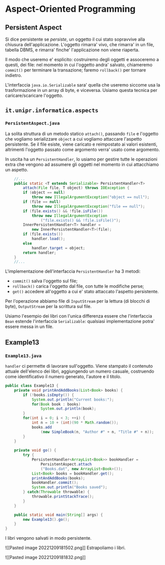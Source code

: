 ```toc
```
# Aspect-Oriented Programming
## Persistent Aspect
Si dice persistente se *persiste*, un oggetto il cui stato sopravvive alla chiusura dell'applicazione. L'oggetto rimarra' vivo, che rimarra' in un file, tabella DBMS, e rimarra' finche' l'applicazione non viene riaperta.

Il modo che useremo e' esplicito: costruiremo degli oggetti e assoceremo a questi, dei file: nel momento in cui l'oggetto andra' salvato, chiameremo `commit()` per terminare la transazione; faremo `rollback()` per tornare indietro.

L'interfaccia `java.io.Serializable` sara' quella che useremo siccome usa la trasformazione in un array di byte, e viceversa.
Usiamo questa tecnica per caricare/scaricare l'oggetto.
## `it.unipr.informatica.aspects`
### `PersistentAspect.java`
La solita struttura di un metodo statico `attach()`, passando `file` e l'oggetto che vogliamo serializzare `object` a cui vogliamo attaccare l'aspetto persistente.
Se il file esiste, viene caricato e reimpostato ai valori esistenti, altrimenti l'oggetto passato come argomento verra' usato come argomento.

In uscita ha un `PersistentHandler`, lo usiamo per gestire tutte le operazioni extra che vengono ad assumere gli oggetti nel momento in cui attacchiamo un aspetto.
```java
	//...
	public static <T extends Serializable> PersistentHandler<T> 
		attach(File file, T object) throws IOException {
		if (object == null)
			throw new IllegalArgumentException("object == null");
		if (file == null)
			throw new IllegalArgumentException("file == null");
		if (file.exists() && !file.isFile())
			throw new IllegalArgumentException
				("file.exists() && !file.isFile()");
		InnerPersistentHandler<T> handler = 
			new InnerPersistentHandler<T>(file);
		if (file.exists())
			handler.load();
		else
			handler.target = object;
		return handler;
	}
	//...
```

L'implementazione dell'interfaccia `PersistentHandler` ha 3 metodi:
- `commit()`
  salva l'oggetto sul file;
- `rollback()`
  carica l'oggetto dal file, con tutte le modifiche perse;
- `get()`
  accedere all'oggetto a cui e' stato attaccato l'aspetto persistente.

Per l'operazione abbiamo file di `InputStream` per la lettura (di blocchi di byte), `OutputStream` per la scrittura sul file.

Usiamo l'esempio dei libri con l'unica differenza essere che l'interfaccia `Bean` estende l'interfaccia `Serializable`: qualsiasi implementazione potra' essere messa in un file.

## Example13
### `Example13.java`
`handler` ci permette di lavorare sull'oggetto.
Viene stampato il contenuto attuale dell'elenco dei libri, aggiungendo un numero casuale, costruendo come identificativo il numero generato, l'autore e il titolo.

```java
public class Example13 {
	private void printAndAddBooks(List<Book> books) {
		if (!books.isEmpty()) {
			System.out.println("Current books:");
			for(Book book : books)
				System.out.println(book);
		}
		for(int i = 0; i < 3; ++i) {
			int n = 10 + (int)(90 * Math.random());
			books.add
				(new SimpleBook(n, "Author #" + n, "Title #" + n));
		}		
	}
	
	private void go() {
		try {
			PersistentHandler<ArrayList<Book>> bookHandler = 
				PersistentAspect.attach
				("Books.dat", new ArrayList<Book>());
			List<Book> books = bookHandler.get();
			printAndAddBooks(books);
			bookHandler.commit();
			System.out.println("Books saved");
		} catch(Throwable throwable) {
			throwable.printStackTrace();
		}
	}

	public static void main(String[] args) {
		new Example13().go();
	}
}
```
I libri vengono salvati in modo persistente.

![[Pasted image 20221209181502.png]]
Estrapoliamo i libri.

![[Pasted image 20221209181832.png]]
